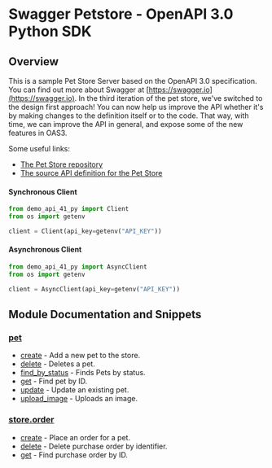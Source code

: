 
# Swagger Petstore - OpenAPI 3.0 Python SDK

## Overview
This is a sample Pet Store Server based on the OpenAPI 3.0 specification.  You can find out more about
Swagger at [https://swagger.io](https://swagger.io). In the third iteration of the pet store, we've switched to the design first approach!
You can now help us improve the API whether it's by making changes to the definition itself or to the code.
That way, with time, we can improve the API in general, and expose some of the new features in OAS3.

Some useful links:
- [The Pet Store repository](https://github.com/swagger-api/swagger-petstore)
- [The source API definition for the Pet Store](https://github.com/swagger-api/swagger-petstore/blob/master/src/main/resources/openapi.yaml)

#### Synchronous Client

```python
from demo_api_41_py import Client
from os import getenv

client = Client(api_key=getenv("API_KEY"))
```

#### Asynchronous Client

```python
from demo_api_41_py import AsyncClient
from os import getenv

client = AsyncClient(api_key=getenv("API_KEY"))
```

## Module Documentation and Snippets

### [pet](demo_api_41_py/resources/pet/README.md)

* [create](demo_api_41_py/resources/pet/README.md#create) - Add a new pet to the store.
* [delete](demo_api_41_py/resources/pet/README.md#delete) - Deletes a pet.
* [find_by_status](demo_api_41_py/resources/pet/README.md#find_by_status) - Finds Pets by status.
* [get](demo_api_41_py/resources/pet/README.md#get) - Find pet by ID.
* [update](demo_api_41_py/resources/pet/README.md#update) - Update an existing pet.
* [upload_image](demo_api_41_py/resources/pet/README.md#upload_image) - Uploads an image.

### [store.order](demo_api_41_py/resources/store/order/README.md)

* [create](demo_api_41_py/resources/store/order/README.md#create) - Place an order for a pet.
* [delete](demo_api_41_py/resources/store/order/README.md#delete) - Delete purchase order by identifier.
* [get](demo_api_41_py/resources/store/order/README.md#get) - Find purchase order by ID.

<!-- MODULE DOCS END -->
